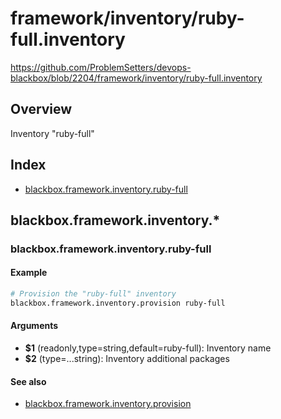 # framework/inventory/ruby-full.inventory

https://github.com/ProblemSetters/devops-blackbox/blob/2204/framework/inventory/ruby-full.inventory

## Overview

Inventory "ruby-full"

## Index

* [blackbox.framework.inventory.ruby-full](#blackboxframeworkinventoryruby-full)

## blackbox.framework.inventory.*

### blackbox.framework.inventory.ruby-full

#### Example

```bash
# Provision the "ruby-full" inventory
blackbox.framework.inventory.provision ruby-full
```

#### Arguments

* **$1** (readonly,type=string,default=ruby-full): Inventory name
* **$2** (type=...string): Inventory additional packages

#### See also

* [blackbox.framework.inventory.provision](#blackboxframeworkinventoryprovision)

